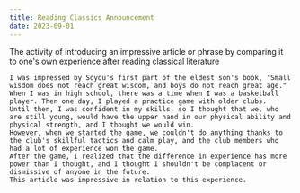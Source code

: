 ```yaml
---
title: Reading Classics Announcement
date: 2023-09-01
---
```


The activity of introducing an impressive article or phrase by comparing it to one's own experience after reading classical literature

<!--more-->
```
I was impressed by Soyou's first part of the eldest son's book, "Small wisdom does not reach great wisdom, and boys do not reach great age."
When I was in high school, there was a time when I was a basketball player. Then one day, I played a practice game with older clubs.
Until then, I was confident in my skills, so I thought that we, who are still young, would have the upper hand in our physical ability and physical strength, and I thought we would win.
However, when we started the game, we couldn't do anything thanks to the club's skillful tactics and calm play, and the club members who had a lot of experience won the game.
After the game, I realized that the difference in experience has more power than I thought, and I thought I shouldn't be complacent or dismissive of anyone in the future.
This article was impressive in relation to this experience.
```